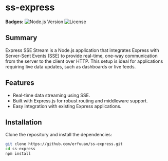 # ss-express


**Badges:**
![Node.js Version](https://img.shields.io/node/v/express-sse-stream)
![License](https://img.shields.io/npm/l/express-sse-stream)

## Summary

Express SSE Stream is a Node.js application that integrates Express with Server-Sent Events (SSE) to provide real-time, one-way communication from the server to the client over HTTP. This setup is ideal for applications requiring live data updates, such as dashboards or live feeds.

## Features

- Real-time data streaming using SSE.
- Built with Express.js for robust routing and middleware support.
- Easy integration with existing Express applications.

## Installation

Clone the repository and install the dependencies:

```bash
git clone https://github.com/erfuuan/ss-express.git
cd ss-express
npm install